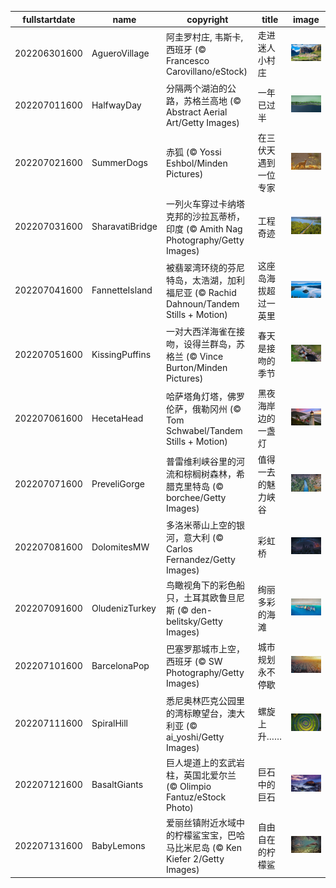 |fullstartdate|name|copyright|title|image|
|--|--|--|--|--|
202206301600|AgueroVillage|阿圭罗村庄, 韦斯卡, 西班牙 (© Francesco Carovillano/eStock)|走进迷人小村庄|![](/zh-CN/2022/07/202206301600AgueroVillage.jpg)|
202207011600|HalfwayDay|分隔两个湖泊的公路，苏格兰高地 (© Abstract Aerial Art/Getty Images)|一年已过半|![](/zh-CN/2022/07/202207011600HalfwayDay.jpg)|
202207021600|SummerDogs|赤狐 (© Yossi Eshbol/Minden Pictures)|在三伏天遇到一位专家|![](/zh-CN/2022/07/202207021600SummerDogs.jpg)|
202207031600|SharavatiBridge|一列火车穿过卡纳塔克邦的沙拉瓦蒂桥，印度 (© Amith Nag Photography/Getty Images)|工程奇迹|![](/zh-CN/2022/07/202207031600SharavatiBridge.jpg)|
202207041600|FannetteIsland|被翡翠湾环绕的芬尼特岛，太浩湖，加利福尼亚 (© Rachid Dahnoun/Tandem Stills + Motion)|这座岛海拔超过一英里|![](/zh-CN/2022/07/202207041600FannetteIsland.jpg)|
202207051600|KissingPuffins|一对大西洋海雀在接吻，设得兰群岛，苏格兰 (© Vince Burton/Minden Pictures)|春天是接吻的季节|![](/zh-CN/2022/07/202207051600KissingPuffins.jpg)|
202207061600|HecetaHead|哈萨塔角灯塔，佛罗伦萨，俄勒冈州 (© Tom Schwabel/Tandem Stills + Motion)|黑夜海岸边的一盏灯|![](/zh-CN/2022/07/202207061600HecetaHead.jpg)|
202207071600|PreveliGorge|普雷维利峡谷里的河流和棕榈树森林，希腊克里特岛 (© borchee/Getty Images)|值得一去的魅力峡谷|![](/zh-CN/2022/07/202207071600PreveliGorge.jpg)|
202207081600|DolomitesMW|多洛米蒂山上空的银河，意大利 (© Carlos Fernandez/Getty Images)|彩虹桥|![](/zh-CN/2022/07/202207081600DolomitesMW.jpg)|
202207091600|OludenizTurkey|鸟瞰视角下的彩色船只，土耳其欧鲁旦尼斯 (© den-belitsky/Getty Images)|绚丽多彩的海滩|![](/zh-CN/2022/07/202207091600OludenizTurkey.jpg)|
202207101600|BarcelonaPop|巴塞罗那城市上空，西班牙 (© SW Photography/Getty Images)|城市规划永不停歇|![](/zh-CN/2022/07/202207101600BarcelonaPop.jpg)|
202207111600|SpiralHill|悉尼奥林匹克公园里的湾标瞭望台，澳大利亚 (© ai_yoshi/Getty Images)|螺旋上升……|![](/zh-CN/2022/07/202207111600SpiralHill.jpg)|
202207121600|BasaltGiants|巨人堤道上的玄武岩柱，英国北爱尔兰 (© Olimpio Fantuz/eStock Photo)|巨石中的巨石|![](/zh-CN/2022/07/202207121600BasaltGiants.jpg)|
202207131600|BabyLemons|爱丽丝镇附近水域中的柠檬鲨宝宝，巴哈马比米尼岛 (© Ken Kiefer 2/Getty Images)|自由自在的柠檬鲨|![](/zh-CN/2022/07/202207131600BabyLemons.jpg)|
